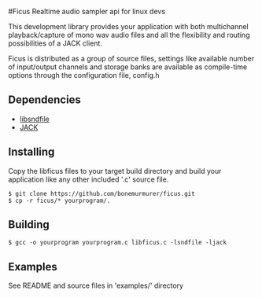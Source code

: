 #Ficus
Realtime audio sampler api for linux devs

This development library provides your application with both multichannel playback/capture of mono wav audio files and all the flexibility and routing possibilities of a JACK client.

Ficus is distributed as a group of source files, settings like available number of input/output channels and storage banks are available as compile-time options through the configuration file, config.h

## Dependencies
 - [libsndfile](http://www.mega-nerd.com/libsndfile/)
 - [JACK](http://jackaudio.org/)

## Installing
Copy the libficus files to your target build directory and build your application like any other included '.c' source file.
```
$ git clone https://github.com/bonemurmurer/ficus.git
$ cp -r ficus/* yourprogram/.
```

## Building
```
$ gcc -o yourprogram yourprogram.c libficus.c -lsndfile -ljack
```

## Examples
See README and source files in 'examples/' directory
